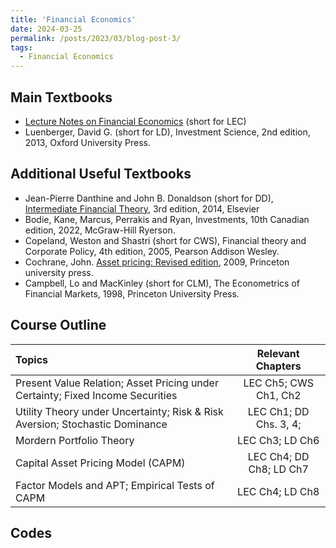 ```yaml
---
title: 'Financial Economics'
date: 2024-03-25
permalink: /posts/2023/03/blog-post-3/
tags:
  - Financial Economics
---
```


## Main Textbooks
 - [Lecture Notes on Financial Economics](/files\FinancialEconomicsBook.pdf) (short for LEC)
 - Luenberger, David G. (short for LD), Investment Science, 2nd edition, 2013, Oxford University Press.

## Additional Useful Textbooks
- Jean-Pierre Danthine and John B. Donaldson (short for DD), [Intermediate Financial Theory](https://educate.elsevier.com/book/details/9780123865496), 3rd edition, 2014, Elsevier 
- Bodie, Kane, Marcus, Perrakis and Ryan, Investments, 10th Canadian edition, 2022, McGraw-Hill Ryerson.
- Copeland, Weston and Shastri (short for CWS), Financial theory and Corporate Policy, 4th edition, 2005, Pearson Addison Wesley.
- Cochrane, John. [Asset pricing: Revised edition](https://www.johnhcochrane.com/asset-pricing), 2009,  Princeton university press.
- Campbell, Lo and MacKinley (short for CLM), The Econometrics of Financial Markets, 1998, Princeton University Press.

## Course Outline

|Topics | Relevant Chapters |
| :---------------- | :------: |
|Present Value Relation; Asset Pricing under Certainty; Fixed Income Securities| LEC Ch5; CWS Ch1, Ch2|
|Utility Theory under Uncertainty; Risk & Risk Aversion; Stochastic Dominance |LEC Ch1; DD Chs. 3, 4; |
|Mordern Portfolio Theory | LEC Ch3; LD Ch6|
|Capital Asset Pricing Model (CAPM) |LEC Ch4; DD Ch8; LD Ch7 |
|Factor Models and APT; Empirical Tests of CAPM |LEC Ch4; LD Ch8 |

## Codes


